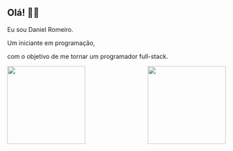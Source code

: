 ## Olá! 👋🏼

 Eu sou Daniel Romeiro. 

 Um iniciante em programação,

 com o objetivo de me tornar um programador full-stack. 
 
<div>
    <img height="180em" src="https://github-readme-stats.vercel.app/api?username=DanielRomeiro&show_icons=true&theme=tokyonight"/>
    <img align="right" height="180em" src="https://github-readme-stats.vercel.app/api/top-langs/?username=DanielRomeiro&layout=compact&theme=tokyonight"/>
</div> 

